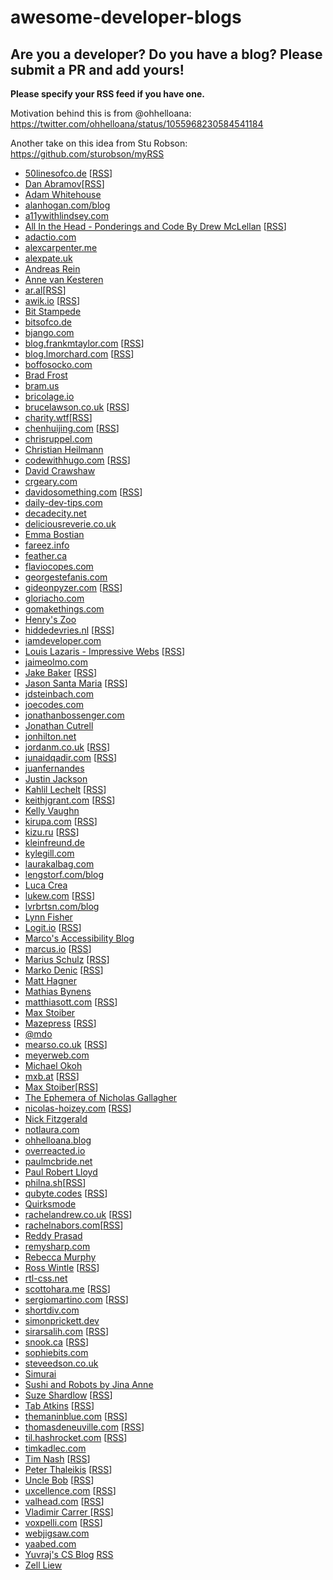 # awesome-developer-blogs

## Are you a developer? Do you have a blog? Please submit a PR and add yours!

**Please specify your RSS feed if you have one.**

Motivation behind this is from @ohhelloana: https://twitter.com/ohhelloana/status/1055968230584541184

Another take on this idea from Stu Robson: https://github.com/sturobson/myRSS

- [50linesofco.de](http://50linesofco.de/) [[RSS](http://50linesofco.de/rss.xml)]
- [Dan Abramov](https://khairold.com/)[[RSS](https://khairold.com/rss.xml)]
- [Adam Whitehouse](https://awhitehouse104.github.io/)
- [alanhogan.com/blog](https://alanhogan.com/blog)
- [a11ywithlindsey.com](https://a11ywithlindsey.com)
- [All In the Head - Ponderings and Code By Drew McLellan](http://allinthehead.com/) [[RSS](https://allinthehead.com/retro/rss)]
- [adactio.com](https://adactio.com)
- [alexcarpenter.me](https://alexcarpenter.me/) 
- [alexpate.uk](https://alexpate.uk/)
- [Andreas Rein](https://andreasrein.net)
- [Anne van Kesteren](https://annevankesteren.nl/)
- [ar.al](https://ar.al/)[[RSS](https://ar.al/index.xml)]
- [awik.io](https://awik.io/) [[RSS](https://awik.io/feed)]
- [Bit Stampede](https://www.bitstampede.com/)
- [bitsofco.de](https://bitsofco.de/)
- [bjango.com](https://bjango.com/articles/)
- [blog.frankmtaylor.com](https://blog.frankmtaylor.com/) [[RSS](https://blog.frankmtaylor.com/feed)]
- [blog.lmorchard.com](http://blog.lmorchard.com/) [[RSS](http://blog.lmorchard.com.s3-website-us-east-1.amazonaws.com/index.rss)]
- [boffosocko.com](https://boffosocko.com)
- [Brad Frost](http://bradfrost.com/)
- [bram.us](https://bram.us)
- [bricolage.io](https://www.bricolage.io/)
- [brucelawson.co.uk](https://www.brucelawson.co.uk/) [[RSS](https://www.brucelawson.co.uk/feed/)]
- [charity.wtf](https://charity.wtf/)[[RSS](https://charity.wtf/feed)]
- [chenhuijing.com](https://www.chenhuijing.com/) [[RSS](https://www.chenhuijing.com/feed.xml)]
- [chrisruppel.com](https://chrisruppel.com/)
- [Christian Heilmann](https://christianheilmann.com/)
- [codewithhugo.com](https://codewithhugo.com/) [[RSS](https://codewithhugo.com/index.xml)]
- [David Crawshaw](https://crawshaw.io/)
- [crgeary.com](https://www.crgeary.com/)
- [davidosomething.com](https://davidosomething.com/) [[RSS](https://davidosomething.com/rss.xml)]
- [daily-dev-tips.com](https://daily-dev-tips.com)
- [decadecity.net](https://decadecity.net/)
- [deliciousreverie.co.uk](https://deliciousreverie.co.uk/) 
- [Emma Bostian](https://compiled.blog/)
- [fareez.info](http://fareez.info/)
- [feather.ca](https://feather.ca)
- [flaviocopes.com](https://flaviocopes.com/)
- [georgestefanis.com](https://georgestefanis.com/)
- [gideonpyzer.com](https://gideonpyzer.com/) [[RSS](https://gideonpyzer.com/blog/rss)]
- [gloriacho.com](https://www.gloriacho.com/)
- [gomakethings.com](https://gomakethings.com/articles/)
- [Henry's Zoo](http://henryzoo.com/)
- [hiddedevries.nl](https://hiddedevries.nl/) [[RSS](https://hiddedevries.nl/rss/summaries/)]
- [iamdeveloper.com](https://iamdeveloper.com) 
- [Louis Lazaris - Impressive Webs](https://www.impressivewebs.com/) [[RSS](http://feeds2.feedburner.com/ImpressiveWebs)]
- [jaimeolmo.com](http://www.jaimeolmo.com)
- [Jake Baker](https://jakebaker.co.uk/) [[RSS](https://jakebaker.co.uk/index.xml)]
- [Jason Santa Maria](http://jasonsantamaria.com/) [[RSS](http://feeds.feedburner.com/jsm-rss)]
- [jdsteinbach.com](https://jdsteinbach.com/)
- [joecodes.com](https://joecodes.com)
- [jonathanbossenger.com](https://jonathanbossenger.com/)
- [Jonathan Cutrell](https://jonathancutrell.com/)
- [jonhilton.net](https://jonhilton.net/)
- [jordanm.co.uk](https://jordanm.co.uk/) [[RSS](https://jordanm.co.uk/feed)]
- [junaidqadir.com](https://junaidqadir.com) [[RSS](https://junaidqadir.com/feed)]
- [juanfernandes](https://juanfernandes.uk/blog/)
- [Justin Jackson](https://justinjackson.ca/)
- [Kahlil Lechelt](https://www.kahlillechelt.com/) [[RSS](https://www.kahlillechelt.com/index.xml)]
- [keithjgrant.com](https://keithjgrant.com/) [[RSS](https://keithjgrant.com/posts/index.xml)]
- [Kelly Vaughn](https://kvlly.com/)
- [kirupa.com](https://kirupa.com/) [[RSS](https://kirupa.com/modular/kirupa.xml)]
- [kizu.ru](https://www.kizu.ru/) [[RSS](https://feeds.feedburner.com/kizuruen)]
- [kleinfreund.de](https://kleinfreund.de/)
- [kylegill.com](http://kylegill.com/)
- [laurakalbag.com](https://laurakalbag.com/)
- [lengstorf.com/blog](https://lengstorf.com/blog)
- [Luca Crea](https://lcrea.github.io/)
- [lukew.com](https://www.lukew.com/ff/) [[RSS](http://feeds.feedburner.com/FunctioningForm)]
- [lvrbrtsn.com/blog](https://lvrbrtsn.com/blog/)
- [Lynn Fisher](https://lynnandtonic.com/)
- [Logit.io](https://logit.io/blog/) [[RSS](https://logit.io/blog/rss.xml)]
- [Marco's Accessibility Blog](https://www.marcozehe.de/)
- [marcus.io](https://marcus.io/) [[RSS](https://marcus.io/feed)]
- [Marius Schulz](https://mariusschulz.com/) [[RSS](http://feeds.feedburner.com/mariusschulz)]
- [Marko Denic](https://markodenic.com/) [[RSS](https://markodenic.com/feed/)]
- [Matt Hagner](https://www.matthagner.com/)
- [Mathias Bynens](https://mathiasbynens.be/notes)
- [matthiasott.com](https://matthiasott.com) [[RSS](https://matthiasott.com/rss)]
- [Max Stoiber](https://mxstbr.com/)
- [Mazepress](https://mazepress.com/) [[RSS](https://mazepress.com/feed/)]
- [@mdo](http://markdotto.com/)
- [mearso.co.uk](http://www.mearso.co.uk/) [[RSS](https://mearso.co.uk/feed.xml)]
- [meyerweb.com](https://meyerweb.com/eric/thoughts/)
- [Michael Okoh](https://okoh.co.uk/)
- [mxb.at](https://mxb.at/) [[RSS](https://mxb.at/feed.xml)]
- [Max Stoiber](https://mxstbr.com)[[RSS](https://mxstbr.com/rss)]
- [The Ephemera of Nicholas Gallagher](http://nicolasgallagher.com/)
- [nicolas-hoizey.com](https://nicolas-hoizey.com/) [[RSS](https://nicolas-hoizey.com/feeds/articles.xml)]
- [Nick Fitzgerald](http://fitzgeraldnick.com/)
- [notlaura.com](https://notlaura.com)
- [ohhelloana.blog](https://www.ohhelloana.blog/)
- [overreacted.io](https://overreacted.io/)
- [paulmcbride.net](https://paulmcbride.net)
- [Paul Robert Lloyd](https://paulrobertlloyd.com/)
- [philna.sh](https://philna.sh/)[[RSS](https://philna.sh/feed.xml)]
- [qubyte.codes](https://qubyte.codes/) [[RSS](https://qubyte.codes/atom.xml)]
- [Quirksmode](https://www.quirksmode.org)
- [rachelandrew.co.uk](https://rachelandrew.co.uk/archives) [[RSS](https://rachelandrew.co.uk/feed)]
- [rachelnabors.com](http://rachelnabors.com/)[[RSS](http://feeds.feedburner.com/RachelNabors)]
- [Reddy Prasad](https://reddyprasad.co.in/)
- [remysharp.com](https://remysharp.com)
- [Rebecca Murphy](http://rmurphey.com/)
- [Ross Wintle](https://rosswintle.uk/) [[RSS](https://rosswintle.uk/feed)]
- [rtl-css.net](https://rtl-css.net/)
- [scottohara.me](https://www.scottohara.me/) [[RSS](https://www.scottohara.me/feed.xml)]
- [sergiomartino.com](https://blog.sergiomartino.com) [[RSS](https://blog.sergiomartino.com/rss)]
- [shortdiv.com](https://shortdiv.com/)
- [simonprickett.dev](https://simonprickett.dev/)
- [sirarsalih.com](https://sirarsalih.com/) [[RSS](https://sirarsalih.com/atom.xml)]
- [snook.ca](https://snook.ca/posts/) [[RSS](https://snook.ca/posts/index.rss)]
- [sophiebits.com](https://sophiebits.com/)
- [steveedson.co.uk](https://steveedson.co.uk/)
- [Simurai](http://simurai.com/)
- [Sushi and Robots by Jina Anne](https://www.sushiandrobots.com/)
- [Suze Shardlow](https://suze.dev/) [[RSS](https://suze.dev/feed.xml)]
- [Tab Atkins](https://www.xanthir.com/blog/) [[RSS](https://www.xanthir.com/blog/atom/)]
- [themaninblue.com](https://themaninblue.com/) [[RSS](https://themaninblue.com/feed/)]
- [thomasdeneuville.com](https://thomasdeneuville.com) [[RSS](https://thomasdeneuville.com/feed)]
- [til.hashrocket.com](https://til.hashrocket.com/) [[RSS](https://til.hashrocket.com/rss)]
- [timkadlec.com](https://timkadlec.com/)
- [Tim Nash](https://timnash.co.uk/) [[RSS](https://timnash.co.uk/feed/)]
- [Peter Thaleikis](https://peterthaleikis.com/) [[RSS](https://peterthaleikis.com/feed.xml)]
- [Uncle Bob](http://blog.cleancoder.com/) [[RSS](http://blog.cleancoder.com/atom.xml)]
- [uxcellence.com](https://uxcellence.com) [[RSS](https://uxcellence.com/subscribe)]
- [valhead.com](https://valhead.com/) [[RSS](https://valhead.com/feed/)]
- [Vladimir Carrer ](http://www.vcarrer.com/) [[RSS](http://feeds.feedburner.com/CarrerBlog)]
- [voxpelli.com](https://voxpelli.com/) [[RSS](https://voxpelli.com/english.xml)]
- [webjigsaw.com](http://webjigsaw.com/)
- [yaabed.com](https://yaabed.com/)
- [Yuvraj's CS Blog](http://blog.yuvv.xyz/) [RSS](https://blog.yuvv.xyz/rss.xml)
- [Zell Liew](https://zellwk.com/blog/)
